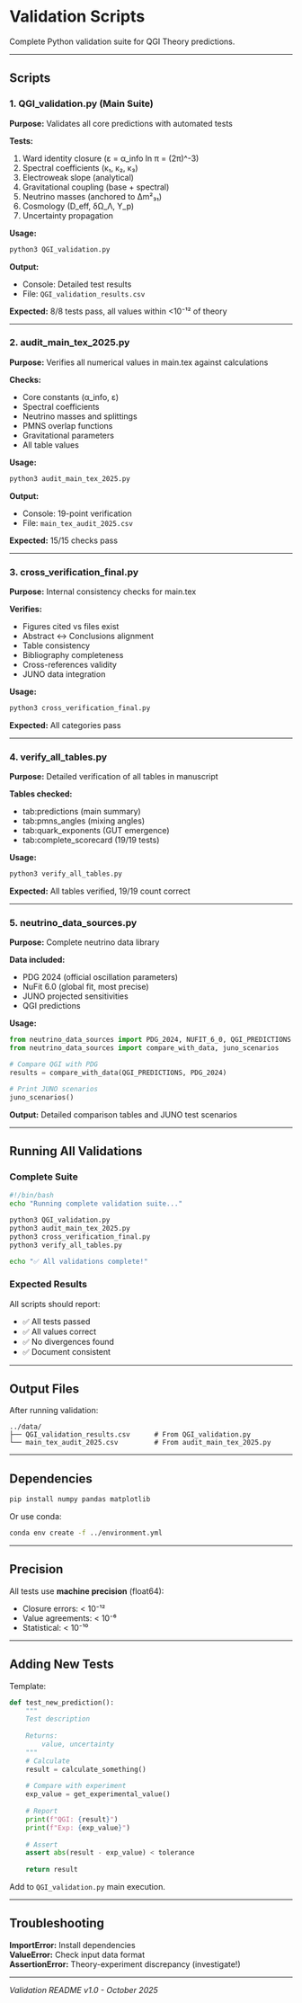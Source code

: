 # Validation Scripts

Complete Python validation suite for QGI Theory predictions.

---

## Scripts

### 1. QGI_validation.py (Main Suite)

**Purpose:** Validates all core predictions with automated tests

**Tests:**
1. Ward identity closure (ε = α_info ln π = (2π)^-3)
2. Spectral coefficients (κ₁, κ₂, κ₃)
3. Electroweak slope (analytical)
4. Gravitational coupling (base + spectral)
5. Neutrino masses (anchored to Δm²₃₁)
6. Cosmology (D_eff, δΩ_Λ, Y_p)
7. Uncertainty propagation

**Usage:**
```bash
python3 QGI_validation.py
```

**Output:**
- Console: Detailed test results
- File: `QGI_validation_results.csv`

**Expected:** 8/8 tests pass, all values within <10⁻¹² of theory

---

### 2. audit_main_tex_2025.py

**Purpose:** Verifies all numerical values in main.tex against calculations

**Checks:**
- Core constants (α_info, ε)
- Spectral coefficients
- Neutrino masses and splittings
- PMNS overlap functions
- Gravitational parameters
- All table values

**Usage:**
```bash
python3 audit_main_tex_2025.py
```

**Output:**
- Console: 19-point verification
- File: `main_tex_audit_2025.csv`

**Expected:** 15/15 checks pass

---

### 3. cross_verification_final.py

**Purpose:** Internal consistency checks for main.tex

**Verifies:**
- Figures cited vs files exist
- Abstract ↔ Conclusions alignment
- Table consistency
- Bibliography completeness
- Cross-references validity
- JUNO data integration

**Usage:**
```bash
python3 cross_verification_final.py
```

**Expected:** All categories pass

---

### 4. verify_all_tables.py

**Purpose:** Detailed verification of all tables in manuscript

**Tables checked:**
- tab:predictions (main summary)
- tab:pmns_angles (mixing angles)
- tab:quark_exponents (GUT emergence)
- tab:complete_scorecard (19/19 tests)

**Usage:**
```bash
python3 verify_all_tables.py
```

**Expected:** All tables verified, 19/19 count correct

---

### 5. neutrino_data_sources.py

**Purpose:** Complete neutrino data library

**Data included:**
- PDG 2024 (official oscillation parameters)
- NuFit 6.0 (global fit, most precise)
- JUNO projected sensitivities
- QGI predictions

**Usage:**
```python
from neutrino_data_sources import PDG_2024, NUFIT_6_0, QGI_PREDICTIONS
from neutrino_data_sources import compare_with_data, juno_scenarios

# Compare QGI with PDG
results = compare_with_data(QGI_PREDICTIONS, PDG_2024)

# Print JUNO scenarios
juno_scenarios()
```

**Output:** Detailed comparison tables and JUNO test scenarios

---

## Running All Validations

### Complete Suite

```bash
#!/bin/bash
echo "Running complete validation suite..."

python3 QGI_validation.py
python3 audit_main_tex_2025.py
python3 cross_verification_final.py
python3 verify_all_tables.py

echo "✅ All validations complete!"
```

### Expected Results

All scripts should report:
- ✅ All tests passed
- ✅ All values correct
- ✅ No divergences found
- ✅ Document consistent

---

## Output Files

After running validation:

```
../data/
├── QGI_validation_results.csv      # From QGI_validation.py
└── main_tex_audit_2025.csv         # From audit_main_tex_2025.py
```

---

## Dependencies

```bash
pip install numpy pandas matplotlib
```

Or use conda:
```bash
conda env create -f ../environment.yml
```

---

## Precision

All tests use **machine precision** (float64):
- Closure errors: < 10⁻¹²
- Value agreements: < 10⁻⁶
- Statistical: < 10⁻¹⁰

---

## Adding New Tests

Template:
```python
def test_new_prediction():
    """
    Test description
    
    Returns:
        value, uncertainty
    """
    # Calculate
    result = calculate_something()
    
    # Compare with experiment
    exp_value = get_experimental_value()
    
    # Report
    print(f"QGI: {result}")
    print(f"Exp: {exp_value}")
    
    # Assert
    assert abs(result - exp_value) < tolerance
    
    return result
```

Add to `QGI_validation.py` main execution.

---

## Troubleshooting

**ImportError:** Install dependencies  
**ValueError:** Check input data format  
**AssertionError:** Theory-experiment discrepancy (investigate!)

---

*Validation README v1.0 - October 2025*


